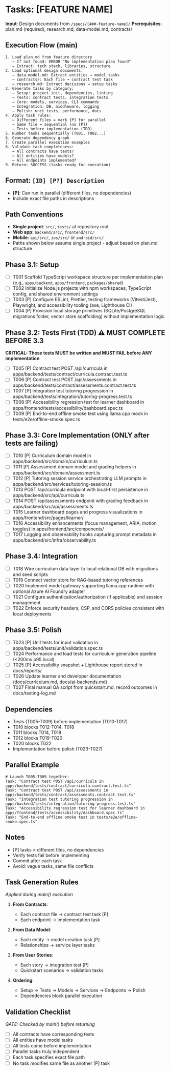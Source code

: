 # Tasks: [FEATURE NAME]

**Input**: Design documents from `/specs/[###-feature-name]/`
**Prerequisites**: plan.md (required), research.md, data-model.md, contracts/

## Execution Flow (main)
```
1. Load plan.md from feature directory
   → If not found: ERROR "No implementation plan found"
   → Extract: tech stack, libraries, structure
2. Load optional design documents:
   → data-model.md: Extract entities → model tasks
   → contracts/: Each file → contract test task
   → research.md: Extract decisions → setup tasks
3. Generate tasks by category:
   → Setup: project init, dependencies, linting
   → Tests: contract tests, integration tests
   → Core: models, services, CLI commands
   → Integration: DB, middleware, logging
   → Polish: unit tests, performance, docs
4. Apply task rules:
   → Different files = mark [P] for parallel
   → Same file = sequential (no [P])
   → Tests before implementation (TDD)
5. Number tasks sequentially (T001, T002...)
6. Generate dependency graph
7. Create parallel execution examples
8. Validate task completeness:
   → All contracts have tests?
   → All entities have models?
   → All endpoints implemented?
9. Return: SUCCESS (tasks ready for execution)
```

## Format: `[ID] [P?] Description`
- **[P]**: Can run in parallel (different files, no dependencies)
- Include exact file paths in descriptions

## Path Conventions
- **Single project**: `src/`, `tests/` at repository root
- **Web app**: `backend/src/`, `frontend/src/`
- **Mobile**: `api/src/`, `ios/src/` or `android/src/`
- Paths shown below assume single project - adjust based on plan.md structure

## Phase 3.1: Setup
- [ ] T001 Scaffold TypeScript workspace structure per implementation plan (e.g., `apps/backend`, `apps/frontend`, `packages/shared`)
- [ ] T002 Initialize Node.js projects with npm workspaces, TypeScript config, and shared environment settings
- [ ] T003 [P] Configure ESLint, Prettier, testing frameworks (Vitest/Jest), Playwright, and accessibility tooling (axe, Lighthouse CI)
- [ ] T004 [P] Provision local storage primitives (SQLite/PostgreSQL migrations folder, vector store scaffolding) without implementation logic

## Phase 3.2: Tests First (TDD) ⚠️ MUST COMPLETE BEFORE 3.3
**CRITICAL: These tests MUST be written and MUST FAIL before ANY implementation**
- [ ] T005 [P] Contract test POST /api/curricula in apps/backend/tests/contract/curricula.contract.test.ts
- [ ] T006 [P] Contract test POST /api/assessments in apps/backend/tests/contract/assessments.contract.test.ts
- [ ] T007 [P] Integration test tutoring progression in apps/backend/tests/integration/tutoring-progress.test.ts
- [ ] T008 [P] Accessibility regression test for learner dashboard in apps/frontend/tests/accessibility/dashboard.spec.ts
- [ ] T009 [P] End-to-end offline smoke test using llama.cpp mock in tests/e2e/offline-smoke.spec.ts

## Phase 3.3: Core Implementation (ONLY after tests are failing)
- [ ] T010 [P] Curriculum domain model in apps/backend/src/domain/curriculum.ts
- [ ] T011 [P] Assessment domain model and grading helpers in apps/backend/src/domain/assessment.ts
- [ ] T012 [P] Tutoring session service orchestrating LLM prompts in apps/backend/src/services/tutoring-session.ts
- [ ] T013 POST /api/curricula endpoint with local-first persistence in apps/backend/src/api/curricula.ts
- [ ] T014 POST /api/assessments endpoint with grading feedback in apps/backend/src/api/assessments.ts
- [ ] T015 Learner dashboard pages and progress visualizations in apps/frontend/src/pages/learner/
- [ ] T016 Accessibility enhancements (focus management, ARIA, motion toggles) in apps/frontend/src/components/
- [ ] T017 Logging and observability hooks capturing prompt metadata in apps/backend/src/infra/observability.ts

## Phase 3.4: Integration
- [ ] T018 Wire curriculum data layer to local relational DB with migrations and seed scripts
- [ ] T019 Connect vector store for RAG-based tutoring references
- [ ] T020 Implement model gateway supporting llama.cpp runtime with optional Azure AI Foundry adapter
- [ ] T021 Configure authentication/authorization (if applicable) and session management
- [ ] T022 Enforce security headers, CSP, and CORS policies consistent with local deployments

## Phase 3.5: Polish
- [ ] T023 [P] Unit tests for input validation in apps/backend/tests/unit/validation.spec.ts
- [ ] T024 Performance and load tests for curriculum generation pipeline (<200ms p95 local)
- [ ] T025 [P] Accessibility snapshot + Lighthouse report stored in docs/reports/
- [ ] T026 Update learner and developer documentation (docs/curriculum.md, docs/ai-backends.md)
- [ ] T027 Final manual QA script from quickstart.md, record outcomes in docs/testing-log.md

## Dependencies
- Tests (T005-T009) before implementation (T010-T017)
- T010 blocks T012-T014, T018
- T011 blocks T014, T018
- T012 blocks T019-T020
- T020 blocks T022
- Implementation before polish (T023-T027)

## Parallel Example
```
# Launch T005-T009 together:
Task: "Contract test POST /api/curricula in apps/backend/tests/contract/curricula.contract.test.ts"
Task: "Contract test POST /api/assessments in apps/backend/tests/contract/assessments.contract.test.ts"
Task: "Integration test tutoring progression in apps/backend/tests/integration/tutoring-progress.test.ts"
Task: "Accessibility regression test for learner dashboard in apps/frontend/tests/accessibility/dashboard.spec.ts"
Task: "End-to-end offline smoke test in tests/e2e/offline-smoke.spec.ts"
```

## Notes
- [P] tasks = different files, no dependencies
- Verify tests fail before implementing
- Commit after each task
- Avoid: vague tasks, same file conflicts

## Task Generation Rules
*Applied during main() execution*

1. **From Contracts**:
   - Each contract file → contract test task [P]
   - Each endpoint → implementation task
   
2. **From Data Model**:
   - Each entity → model creation task [P]
   - Relationships → service layer tasks
   
3. **From User Stories**:
   - Each story → integration test [P]
   - Quickstart scenarios → validation tasks

4. **Ordering**:
   - Setup → Tests → Models → Services → Endpoints → Polish
   - Dependencies block parallel execution

## Validation Checklist
*GATE: Checked by main() before returning*

- [ ] All contracts have corresponding tests
- [ ] All entities have model tasks
- [ ] All tests come before implementation
- [ ] Parallel tasks truly independent
- [ ] Each task specifies exact file path
- [ ] No task modifies same file as another [P] task